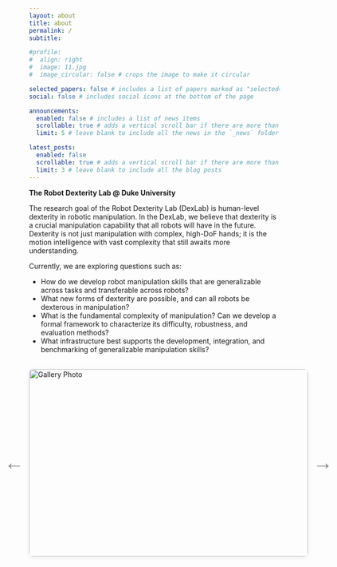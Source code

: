 ```yaml
---
layout: about
title: about
permalink: /
subtitle: 

#profile:
#  align: right
#  image: 11.jpg
#  image_circular: false # crops the image to make it circular

selected_papers: false # includes a list of papers marked as "selected={true}"
social: false # includes social icons at the bottom of the page

announcements:
  enabled: false # includes a list of news items
  scrollable: true # adds a vertical scroll bar if there are more than 3 news items
  limit: 5 # leave blank to include all the news in the `_news` folder

latest_posts:
  enabled: false
  scrollable: true # adds a vertical scroll bar if there are more than 3 new posts items
  limit: 3 # leave blank to include all the blog posts
---
```

**The Robot Dexterity Lab @ Duke University**

The research goal of the Robot Dexterity Lab (DexLab) is human-level dexterity in robotic manipulation. In the DexLab, we believe that dexterity is a crucial manipulation capability that all robots will have in the future. Dexterity is not just manipulation with complex, high-DoF hands; it is the motion intelligence with vast complexity that still awaits more understanding.

Currently, we are exploring questions such as:

- How do we develop robot manipulation skills that are generalizable across tasks and transferable across robots?
- What new forms of dexterity are possible, and can all robots be dexterous in manipulation?
- What is the fundamental complexity of manipulation? Can we develop a formal framework to characterize its difficulty, robustness, and evaluation methods?
- What infrastructure best supports the development, integration, and benchmarking of generalizable manipulation skills?

<br>

<style>
  .gallery-container {
    max-width: 90vw;
    width: 560px;
    margin: auto;
    position: relative;
    height: 375px;
  }
  
  .gallery-slider {
    width: 100%;
    height: 100%;
    position: relative;
    display: flex;
    align-items: center;
    justify-content: center;
  }
  
  .gallery-image {
    width: auto;
    height: 100%;
    max-width: 100%;
    object-fit: contain;
    border-radius: 8px;
    box-shadow: 0 2px 8px rgba(0,0,0,0.08);
    display: block;
  }
  
  .gallery-btn {
    position: absolute;
    top: 50%;
    transform: translateY(-50%);
    background: transparent;
    color: #888;
    border: none;
    font-size: 2.5rem;
    padding: 0 16px;
    cursor: pointer;
    border-radius: 8px;
    height: 60px;
    width: 60px;
    display: flex;
    align-items: center;
    justify-content: center;
    z-index: 2;
    transition: all 0.3s ease;
  }
  
  .gallery-btn:hover {
    background: rgba(0,0,0,0.1);
    color: #555;
  }
  
  .gallery-prev {
    left: -60px;
  }
  
  .gallery-next {
    right: -60px;
  }
  
  .gallery-caption {
    text-align: center;
    margin-top: 10px;
    font-size: 1rem;
    color: #444;
  }
  
  .gallery-dots {
    text-align: center;
    margin-top: 10px;
  }
  
  .gallery-dot {
    display: inline-block;
    width: 10px;
    height: 10px;
    margin: 0 3px;
    border-radius: 50%;
    cursor: pointer;
    transition: background-color 0.3s ease;
  }
  
  /* Responsive breakpoints */
  @media (max-width: 768px) {
    .gallery-container {
      max-width: 95vw;
      width: 100%;
      height: 300px;
    }
    
    .gallery-btn {
      font-size: 2rem;
      height: 50px;
      width: 50px;
    }
    
    .gallery-prev {
      left: -50px;
    }
    
    .gallery-next {
      right: -50px;
    }
    
    .gallery-caption {
      font-size: 0.9rem;
    }
  }
  
  @media (max-width: 480px) {
    .gallery-container {
      max-width: 98vw;
      height: 250px;
    }
    
    .gallery-btn {
      font-size: 1.5rem;
      height: 40px;
      width: 40px;
    }
    
    .gallery-prev {
      left: -40px;
    }
    
    .gallery-next {
      right: -40px;
    }
    
    .gallery-caption {
      font-size: 0.8rem;
    }
  }
</style>

<div class="gallery-container">
  <div class="gallery-slider">
    <button id="gallery-prev" class="gallery-btn gallery-prev">&#8592;</button>
    <img id="gallery-image" class="gallery-image" src="{{ 'assets/img/1.jpg' | relative_url }}" alt="Gallery Photo">
    <button id="gallery-next" class="gallery-btn gallery-next">&#8594;</button>
  </div>
</div>

<div id="gallery-caption" class="gallery-caption"></div>
<div id="gallery-dots" class="gallery-dots"></div>

<script>
  const images = [
    "{{ 'assets/img/img_4229_720.jpg' | relative_url }}",
    "{{ 'assets/img/img_4235_720.jpg' | relative_url }}",
    "{{ 'assets/img/lab_photos/IMG_4391.jpg' | relative_url }}",
    "{{ 'assets/img/lab_photos/IMG_4403.jpg' | relative_url }}",
    "{{ 'assets/img/lab_photos/IMG_4417.jpg' | relative_url }}",
    "{{ 'assets/img/lab_photos/IMG_4419.jpg' | relative_url }}",
    "{{ 'assets/img/lab_photos/IMG_4423.jpg' | relative_url }}", 
    "{{ 'assets/img/lab_photos/IMG_4642.jpg' | relative_url }}"

  ];
  const captions = [
    "DexLab Pickleball League, Summer 2025 Season",
    "DexLab Pickleball League, Summer 2025 Season",
    "Lab BBQ Party, Summer 2025",
    "Lab BBQ Party, Summer 2025",
    "Lab BBQ Party, Summer 2025",
    "Lab BBQ Party, Summer 2025", 
    "Lab BBQ Party, Summer 2025", 
    "2025 Summer Pickleball — Champion: Yifei | 2nd Place (tie): Jared & Haoyu"

  ];
  let current = 0;
  const img = document.getElementById('gallery-image');
  const dots = document.getElementById('gallery-dots');
  const caption = document.getElementById('gallery-caption');
  let timer;

  function showImage(idx) {
    img.src = images[idx];
    caption.textContent = captions[idx];
    dots.innerHTML = images.map((_, i) =>
      `<span class="gallery-dot" style="background:${i===idx?'#888':'#ccc'};" onclick="showImage(${i})"></span>`
    ).join('');
    current = idx;
    resetTimer();
  }

  function nextImage() {
    showImage((current+1)%images.length);
  }

  function resetTimer() {
    clearInterval(timer);
    timer = setInterval(nextImage, 3000); // Change image every 2 seconds
  }

  document.getElementById('gallery-prev').onclick = () => showImage((current-1+images.length)%images.length);
  document.getElementById('gallery-next').onclick = () => nextImage();

  window.showImage = showImage;
  showImage(0);
</script>

